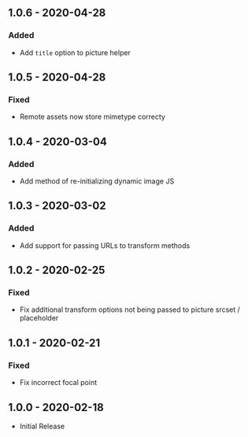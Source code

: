 ## 1.0.6 - 2020-04-28
### Added
- Add `title` option to picture helper

## 1.0.5 - 2020-04-28
### Fixed
- Remote assets now store mimetype correcty

## 1.0.4 - 2020-03-04
### Added
- Add method of re-initializing dynamic image JS

## 1.0.3 - 2020-03-02
### Added
- Add support for passing URLs to transform methods

## 1.0.2 - 2020-02-25
### Fixed
- Fix additional transform options not being passed to picture srcset / placeholder

## 1.0.1 - 2020-02-21
### Fixed
- Fix incorrect focal point

## 1.0.0 - 2020-02-18
- Initial Release
